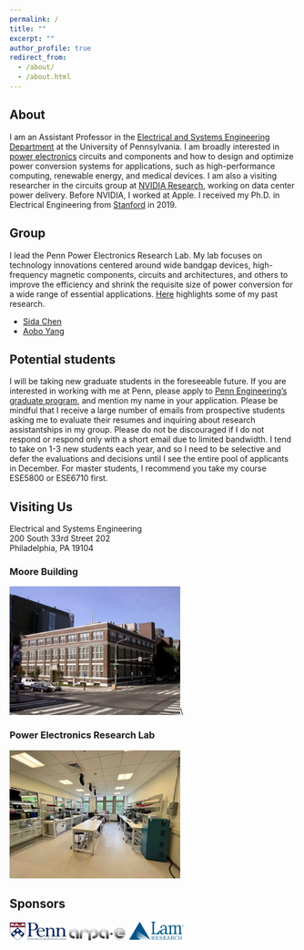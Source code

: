 ```yaml
---
permalink: /
title: ""
excerpt: ""
author_profile: true
redirect_from:
  - /about/ 
  - /about.html
---
```


## About
I am an Assistant Professor in the [Electrical and Systems Engineering Department](https://www.ese.upenn.edu) at the University of Pennsylvania. I am broadly interested in [power electronics](https://en.wikipedia.org/wiki/Power_electronics) circuits and components and how to design and optimize power conversion systems for applications, such as high-performance computing, renewable energy, and medical devices. I am also a visiting researcher in the circuits group at [NVIDIA Research](https://www.nvidia.com/en-us/research/), working on data center power delivery. Before NVIDIA, I worked at Apple. I received my Ph.D. in Electrical Engineering from [Stanford](https://ee.stanford.edu) in 2019.

## Group
I lead the Penn Power Electronics Research Lab. My lab focuses on technology innovations centered around wide bandgap devices, high-frequency magnetic components, circuits and architectures, and others to improve the efficiency and shrink the requisite size of power conversion for a wide range of essential applications. [Here](https://leigupe.github.io/research/) highlights some of my past research. 

* [Sida Chen](https://www.linkedin.com/in/chensida/)
* [Aobo Yang](https://scholar.google.com/citations?user=vD1FVe4AAAAJ&hl=en&authuser=1&oi=ao)

## Potential students

<!--[Postdoc Opening](http://leigupe.github.io/files/Postdoc_Opening_2023.pdf)-->

I will be taking new graduate students in the foreseeable future. If you are interested in working with me at Penn, please apply to [Penn Engineering’s graduate program](https://gradadm.seas.upenn.edu), and mention my name in your application. Please be mindful that I receive a large number of emails from prospective students asking me to evaluate their resumes and inquiring about research assistantships in my group. Please do not be discouraged if I do not respond or respond only with a short email due to limited bandwidth. I tend to take on 1-3 new students each year, and so I need to be selective and defer the evaluations and decisions until I see the entire pool of applicants in December. For master students, I recommend you take my course ESE5800 or ESE6710 first. 

## Visiting Us 
<!-- ![Moore Building](/images/moore.jpg =x250)
![Power Lab](/images/pelab_s.jpg =x250) -->
Electrical and Systems Engineering\
200 South 33rd Street 202\
Philadelphia, PA 19104
### Moore Building
<img src="/images/moore.jpg" alt="Moore Building" width="300"/>\
### Power Electronics Research Lab
<img src="/images/pelab_s.jpg" alt="Power Lab" width="300"/>

## Sponsors 
<!-- ![Moore Building](/images/moore.jpg =x250)
![Power Lab](/images/pelab_s.jpg =x250) -->

<!-- ### Moore Building -->
<img src="/images/upenn-logo.jpg" width="100"/>
<img src="/images/ARPA-E_logo.png" width="100"/>
<img src="/images/lam.png" width="100"/>